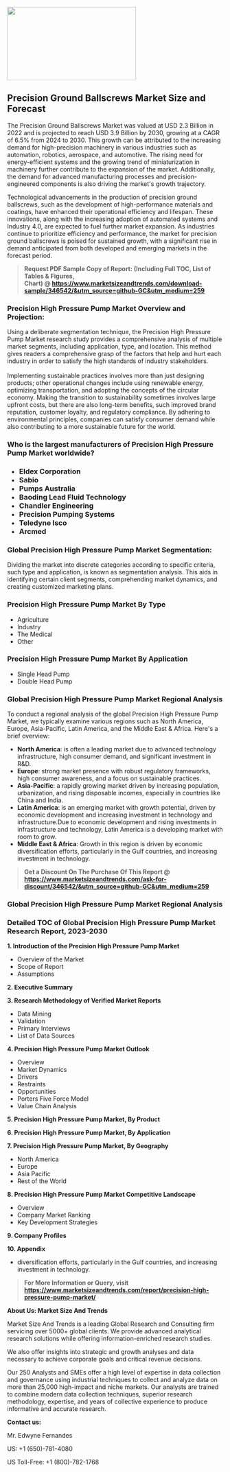 <p><img class="alignnone size-medium wp-image-20088" src="https://ffe5etoiles.com/wp-content/uploads/2024/12/MST1-300x171.png" alt="" width="300" height="171" /></p><h2>Precision Ground Ballscrews Market Size and Forecast</h2><p>The Precision Ground Ballscrews Market was valued at USD 2.3 Billion in 2022 and is projected to reach USD 3.9 Billion by 2030, growing at a CAGR of 6.5% from 2024 to 2030. This growth can be attributed to the increasing demand for high-precision machinery in various industries such as automation, robotics, aerospace, and automotive. The rising need for energy-efficient systems and the growing trend of miniaturization in machinery further contribute to the expansion of the market. Additionally, the demand for advanced manufacturing processes and precision-engineered components is also driving the market's growth trajectory.</p><p>Technological advancements in the production of precision ground ballscrews, such as the development of high-performance materials and coatings, have enhanced their operational efficiency and lifespan. These innovations, along with the increasing adoption of automated systems and Industry 4.0, are expected to fuel further market expansion. As industries continue to prioritize efficiency and performance, the market for precision ground ballscrews is poised for sustained growth, with a significant rise in demand anticipated from both developed and emerging markets in the forecast period.</p></p><blockquote id="" class=""><strong>Request PDF Sample Copy of Report: (Including Full TOC, List of Tables &amp; Figures, Chart)&nbsp;@&nbsp;<strong><a href="https://www.marketsizeandtrends.com/download-sample/346542/&utm_source=github-GC&utm_medium=259" target="_blank">https://www.marketsizeandtrends.com/download-sample/346542/&utm_source=github-GC&utm_medium=259</a></strong></strong></blockquote><h3 id="" class="">Precision High Pressure Pump Market&nbsp;Overview and Projection:</h3><p id="" class="">Using a deliberate segmentation technique, the Precision High Pressure Pump Market research study provides a comprehensive analysis of multiple market segments, including application, type, and location. This method gives readers a comprehensive grasp of the factors that help and hurt each industry in order to satisfy the high standards of industry stakeholders. <br /> <br />Implementing sustainable practices involves more than just designing products; other operational changes include using renewable energy, optimizing transportation, and adopting the concepts of the circular economy. Making the transition to sustainability sometimes involves large upfront costs, but there are also long-term benefits, such improved brand reputation, customer loyalty, and regulatory compliance. By adhering to environmental principles, companies can satisfy consumer demand while also contributing to a more sustainable future for the world.</p><h3 id="" class="">Who is the largest manufacturers of&nbsp;Precision High Pressure Pump Market worldwide?</h3><h3 class=""><p><ul><li>Eldex Corporation </li><li> Sabio </li><li> Pumps Australia </li><li> Baoding Lead Fluid Technology </li><li> Chandler Engineering </li><li> Precision Pumping Systems </li><li> Teledyne Isco </li><li> Arcmed</li></ul></p></h3><h3 id="" class="">Global&nbsp;Precision High Pressure Pump Market Segmentation:</h3><p id="" class="">Dividing the market into discrete categories according to specific criteria, such type and application, is known as segmentation analysis. This aids in identifying certain client segments, comprehending market dynamics, and creating customized marketing plans.</p><h3 id="" class="">Precision High Pressure Pump Market&nbsp;By Type</h3><p><p><ul><li>Agriculture</li><li> Industry</li><li> The Medical</li><li> Other</p></li></ul></p></p><h3 id="" class="">Precision High Pressure Pump Market&nbsp;By Application</h3><p class=""><p><ul><li>Single Head Pump</li><li> Double Head Pump</li></ul></p></p><h3 id="" class="">Global Precision High Pressure Pump Market Regional Analysis</h3><p id="" class="">To conduct a regional analysis of the global Precision High Pressure Pump Market, we typically examine various regions such as North America, Europe, Asia-Pacific, Latin America, and the Middle East &amp; Africa. Here's a brief overview:</p><ul><li><strong>North America</strong>: is often a leading market due to advanced technology infrastructure, high consumer demand, and significant investment in R&amp;D.</li><li><strong>Europe</strong>: strong market presence with robust regulatory frameworks, high consumer awareness, and a focus on sustainable practices.</li><li><strong>Asia-Pacific</strong>: a rapidly growing market driven by increasing population, urbanization, and rising disposable incomes, especially in countries like China and India.</li><li><strong>Latin America</strong>: is an emerging market with growth potential, driven by economic development and increasing investment in technology and infrastructure.Due to economic development and rising investments in infrastructure and technology, Latin America is a developing market with room to grow.</li><li><strong>Middle East &amp; Africa</strong>: Growth in this region is driven by economic diversification efforts, particularly in the Gulf countries, and increasing investment in technology.</li></ul><blockquote id="" class=""><strong>Get a Discount On The Purchase Of This Report @ <strong><a href="https://www.marketsizeandtrends.com/ask-for-discount/346542/&utm_source=github-GC&utm_medium=259" target="_blank">https://www.marketsizeandtrends.com/ask-for-discount/346542/&utm_source=github-GC&utm_medium=259</a></strong></strong></blockquote><h3 id="" class="">Global Precision High Pressure Pump Market Regional Analysis</h3><h3 id="" class="">Detailed TOC of Global Precision High Pressure Pump Market Research Report, 2023-2030</h3><p id="" class=""><strong>1. Introduction of the Precision High Pressure Pump Market</strong></p><ul><li>Overview of the Market</li><li>Scope of Report</li><li>Assumptions</li></ul><p id="" class=""><strong>2. Executive Summary</strong></p><p id="" class=""><strong>3. Research Methodology of Verified Market Reports</strong></p><ul><li>Data Mining</li><li>Validation</li><li>Primary Interviews</li><li>List of Data Sources</li></ul><p id="" class=""><strong>4. Precision High Pressure Pump Market Outlook</strong></p><ul><li>Overview</li><li>Market Dynamics</li><li>Drivers</li><li>Restraints</li><li>Opportunities</li><li>Porters Five Force Model</li><li>Value Chain Analysis</li></ul><p id="" class=""><strong>5. Precision High Pressure Pump Market, By Product</strong></p><p id="" class=""><strong>6. Precision High Pressure Pump Market, By Application</strong></p><p id="" class=""><strong>7. Precision High Pressure Pump Market, By Geography</strong></p><ul><li>North America</li><li>Europe</li><li>Asia Pacific</li><li>Rest of the World</li></ul><p id="" class=""><strong>8. Precision High Pressure Pump Market Competitive Landscape</strong></p><ul><li>Overview</li><li>Company Market Ranking</li><li>Key Development Strategies</li></ul><p id="" class=""><strong>9. Company Profiles</strong></p><p id="" class=""><strong>10. Appendix</strong></p><ul><li>diversification efforts, particularly in the Gulf countries, and increasing investment in technology.</li></ul><blockquote id="" class=""><strong>For More Information or Query, visit <strong><strong><a href="https://www.marketsizeandtrends.com/report/precision-high-pressure-pump-market/" target="_blank">https://www.marketsizeandtrends.com/report/precision-high-pressure-pump-market/</a></strong></strong></strong></blockquote><p id="" class=""><strong>About Us: Market Size And Trends</strong></p><p id="" class="">Market Size And Trends is a leading Global Research and Consulting firm servicing over 5000+ global clients. We provide advanced analytical research solutions while offering information-enriched research studies.</p><p id="" class="">We also offer insights into strategic and growth analyses and data necessary to achieve corporate goals and critical revenue decisions.</p><p id="" class="">Our 250 Analysts and SMEs offer a high level of expertise in data collection and governance using industrial techniques to collect and analyze data on more than 25,000 high-impact and niche markets. Our analysts are trained to combine modern data collection techniques, superior research methodology, expertise, and years of collective experience to produce informative and accurate research.</p><p id="" class=""><strong>Contact us:</strong></p><p id="" class="">Mr. Edwyne Fernandes</p><p id="" class="">US: +1 (650)-781-4080</p><p id="" class="">US Toll-Free: +1 (800)-782-1768</p>
